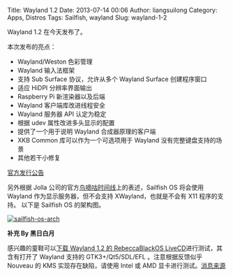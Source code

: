 Title: Wayland 1.2
Date: 2013-07-14 00:06
Author: liangsuilong
Category: Apps, Distros
Tags: Sailfish, wayland
Slug: wayland-1-2

Wayland 1.2 在今天发布了。

本次发布的亮点：

-   Wayland/Weston 色彩管理
-   Wayland 输入法框架
-   支持 Sub Surface 协议，允许从多个 Wayland Surface 创建程序窗口
-   适应 HiDPI 分辨率界面输出
-   Raspberry Pi 新渲染器以及后端
-   Wayland 客户端库改进线程安全
-   Wayland 服务器 API 认定为稳定
-   根据 udev 属性改进多头显示的配置
-   提供了一个用于说明 Wayland 合成器原理的客户端
-   XKB Common 库可以作为一个可选项用于 Wayland 没有完整键盘支持的场景
-   其他若干小修复

[官方发行公告](http://lists.freedesktop.org/archives/wayland-devel/2013-July/010278.html)

另外根据 Jolla
公司的官方[鸟嘀咕时间线](https://twitter.com/JollaHQ)上的表述，Sailfish
OS 将会使用 Wayland 作为显示服务器，但不会支持 XWayland，也就是不会有
X11 程序的支持。 以下是 Sailfish OS 的架构图。

[![sailfish-os-arch](http://lt-file.b0.upaiyun.com/files/2013/07/sailfish-os-arch-300x200.jpg)](http://lt-file.b0.upaiyun.com/files/2013/07/sailfish-os-arch.jpg)

**补充 By 黑日白月**

感兴趣的童鞋可以[下载 Wayland 1.2 的 RebeccaBlackOS
LiveCD](http://sourceforge.net/projects/rebeccablackos/files/latest/download?source=files)进行测试，其含有打开了
Wayland 支持的 GTK3+/Qt5/SDL/EFL 。注意根据反馈似乎 Nouveau 的 KMS
实现存在缺陷，请使用 Intel 或 AMD
显卡进行测试。[消息来源](http://www.phoronix.com/scan.php?page=news_item&px=MTQxMDQ)
